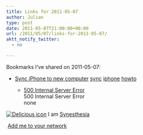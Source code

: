 ```yaml
---
title: Links for 2011-05-07
author: Julian
type: post
date: 2011-05-07T21:00:00+00:00
url: /2011/05/07/links-for-2011-05-07/
aktt_notify_twitter:
  - no

---
```

Bookmarks I&#8217;ve shared on 2011-05-07:

  * [Sync iPhone to new computer][1] 
    [sync][2] [iphone][3] [howto][4] </li> 
    
      * [500 Internal Server Error][5]  
        500 Internal Server Error  
        none</ul> 
    
    <p class="deliciouslink">
      <a href="http://del.icio.us/synesthesia" title="See all my bookmarks on del.icio.us"><img src="https://www.synesthesia.co.uk/images/deliciousicon.jpg" alt="Delicious icon" /></a>&nbsp;I am <a href="http://del.icio.us/synesthesia" title="See all my bookmarks on del.icio.us">Synesthesia</a>
    </p>
    
    <p class="deliciouslink">
      <a href="http://del.icio.us/network?add=synesthesia" title="Add me to your del.icio.us network"><img src="https://www.synesthesia.co.uk/images/add.gif" alt="" /></a>&nbsp;<a href="http://del.icio.us/network?add=synesthesia" title="Add me to your del.icio.us network">Add me to your network</a>
    </p>

 [1]: https://discussions.apple.com/message/13356310?messageID=13356310
 [2]: http://www.delicious.com/synesthesia/sync
 [3]: http://www.delicious.com/synesthesia/iphone
 [4]: http://www.delicious.com/synesthesia/howto
 [5]: http://feeds.delicious.com/v2/rss/synesthesia